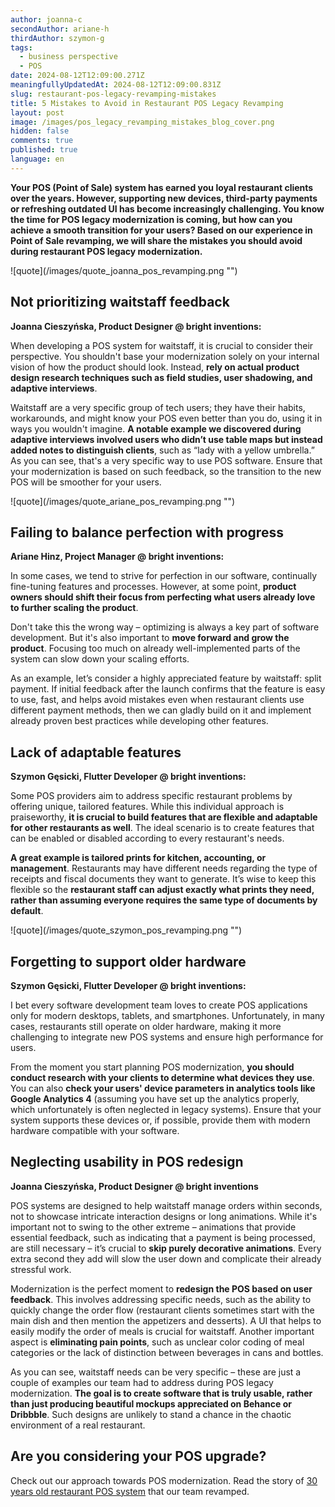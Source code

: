 ```yaml
---
author: joanna-c
secondAuthor: ariane-h
thirdAuthor: szymon-g
tags:
  - business perspective
  - POS
date: 2024-08-12T12:09:00.271Z
meaningfullyUpdatedAt: 2024-08-12T12:09:00.831Z
slug: restaurant-pos-legacy-revamping-mistakes
title: 5 Mistakes to Avoid in Restaurant POS Legacy Revamping
layout: post
image: /images/pos_legacy_revamping_mistakes_blog_cover.png
hidden: false
comments: true
published: true
language: en
---
```

**Your POS (Point of Sale) system has earned you loyal restaurant clients over the years. However, supporting new devices, third-party payments or refreshing outdated UI has become increasingly challenging. You know the time for POS legacy modernization is coming, but how can you achieve a smooth transition for your users? Based on our experience in Point of Sale revamping, we will share the mistakes you should avoid during restaurant POS legacy modernization.**

<div className="image">![quote](/images/quote_joanna_pos_revamping.png "")</div>

## Not prioritizing waitstaff feedback

**Joanna Cieszyńska, Product Designer @ bright inventions:**

When developing a POS system for waitstaff, it is crucial to consider their perspective. You shouldn't base your modernization solely on your internal vision of how the product should look. Instead, **rely on actual product design research techniques such as field studies, user shadowing, and adaptive interviews**.

Waitstaff are a very specific group of tech users; they have their habits, workarounds, and might know your POS even better than you do, using it in ways you wouldn't imagine. **A notable example we discovered during adaptive interviews involved users who didn’t use table maps but instead added notes to distinguish clients**, such as “lady with a yellow umbrella.” As you can see, that's a very specific way to use POS software. Ensure that your modernization is based on such feedback, so the transition to the new POS will be smoother for your users.

<div className="image">![quote](/images/quote_ariane_pos_revamping.png "")</div>

## Failing to balance perfection with progress

**Ariane Hinz, Project Manager @ bright inventions:**

In some cases, we tend to strive for perfection in our software, continually fine-tuning features and processes. However, at some point, **product owners should shift their focus from perfecting what users already love to further scaling the product**. 

Don't take this the wrong way – optimizing is always a key part of software development. But it's also important to **move forward and grow the product**. Focusing too much on already well-implemented parts of the system can slow down your scaling efforts.

As an example, let’s consider a highly appreciated feature by waitstaff: split payment. If initial feedback after the launch confirms that the feature is easy to use, fast, and helps avoid mistakes even when restaurant clients use different payment methods, then we can gladly build on it and implement already proven best practices while developing other features.

## Lack of adaptable features

**Szymon Gęsicki, Flutter Developer @ bright inventions:**

Some POS providers aim to address specific restaurant problems by offering unique, tailored features. While this individual approach is praiseworthy, **it is crucial to build features that are flexible and adaptable for other restaurants as well**. The ideal scenario is to create features that can be enabled or disabled according to every restaurant's needs.

**A great example is tailored prints for kitchen, accounting, or management**. Restaurants may have different needs regarding the type of receipts and fiscal documents they want to generate. It’s wise to keep this flexible so the **restaurant staff can adjust exactly what prints they need, rather than assuming everyone requires the same type of documents by default**.

<div className="image">![quote](/images/quote_szymon_pos_revamping.png "")</div>

## Forgetting to support older hardware

**Szymon Gęsicki, Flutter Developer @ bright inventions:**

I bet every software development team loves to create POS applications only for modern desktops, tablets, and smartphones. Unfortunately, in many cases, restaurants still operate on older hardware, making it more challenging to integrate new POS systems and ensure high performance for users. 

From the moment you start planning POS modernization, **you should conduct research with your clients to determine what devices they use**. You can also **check your users' device parameters in analytics tools like Google Analytics 4** (assuming you have set up the analytics properly, which unfortunately is often neglected in legacy systems). Ensure that your system supports these devices or, if possible, provide them with modern hardware compatible with your software.

## Neglecting usability in POS redesign

**Joanna Cieszyńska, Product Designer @ bright inventions**

POS systems are designed to help waitstaff manage orders within seconds, not to showcase intricate interaction designs or long animations. While it's important not to swing to the other extreme – animations that provide essential feedback, such as indicating that a payment is being processed, are still necessary – it’s crucial to **skip purely decorative animations**. Every extra second they add will slow the user down and complicate their already stressful work.

Modernization is the perfect moment to **redesign the POS based on user feedback**. This involves addressing specific needs, such as the ability to quickly change the order flow (restaurant clients sometimes start with the main dish and then mention the appetizers and desserts). A UI that helps to easily modify the order of meals is crucial for waitstaff. Another important aspect is **eliminating pain points**, such as unclear color coding of meal categories or the lack of distinction between beverages in cans and bottles.

As you can see, waitstaff needs can be very specific – these are just a couple of examples our team had to address during POS legacy modernization. **The goal is to create software that is truly usable, rather than just producing beautiful mockups appreciated on Behance or Dribbble**. Such designs are unlikely to stand a chance in the chaotic environment of a real restaurant.

## Are you considering your POS upgrade?

Check out our approach towards POS modernization. Read the story of [30 years old restaurant POS system](https://brightinventions.pl/projects/pos-legacy/) that our team revamped.
